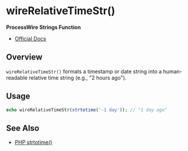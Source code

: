 # wireRelativeTimeStr()

**ProcessWire Strings Function**

- [Official Docs](https://processwire.com/api/ref/wirerelativetimestr/)

## Overview

`wireRelativeTimeStr()` formats a timestamp or date string into a human-readable relative time string (e.g., "2 hours ago").

## Usage

```php
echo wireRelativeTimeStr(strtotime('-1 day')); // "1 day ago"
```

## See Also
- [PHP strtotime()](https://www.php.net/manual/en/function.strtotime.php)
